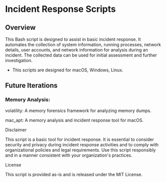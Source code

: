 # Incident Response Scripts

## Overview
This Bash script is designed to assist in basic incident response. It automates the collection of system information, running processes, network details, user accounts, and network information for analysis during an incident. The collected data can be used for initial assessment and further investigation.
- This scripts are designed for macOS, Windows, Linux.

## Future Iterations
### Memory Analysis:

volatility: A memory forensics framework for analyzing memory dumps.

mac_apt: A memory analysis and incident response tool for macOS.



Disclaimer

This script is a basic tool for incident response. It is essential to consider security and privacy during incident response activities and to comply with organizational policies and legal requirements. Use this script responsibly and in a manner consistent with your organization's practices.

License

This script is provided as-is and is released under the MIT License.
